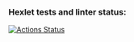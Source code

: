 ### Hexlet tests and linter status:
[![Actions Status](https://github.com/redkerokero/python-project-50/actions/workflows/hexlet-check.yml/badge.svg)](https://github.com/redkerokero/python-project-50/actions)
